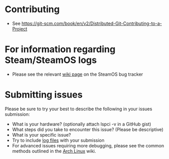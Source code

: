 # Contributing

* See https://git-scm.com/book/en/v2/Distributed-Git-Contributing-to-a-Project

# For information regarding Steam/SteamOS logs
* Please see the relevant [wiki page](https://github.com/ValveSoftware/SteamOS/wiki/Reviewing-log-information) on the SteamOS bug tracker

# Submitting issues
Please be sure to try your best to describe the following in your issues submission:
* What is your hardware? (optionally attach lspci -v in a GitHub gist)
* What steps did you take to encounter this issue? (Please be descriptive)
* What is your specific issue?
* Try to include [log files](https://github.com/ProfessorKaos64/SteamOS-Tools/wiki/Attaching-and-submitting-log-files) with your submission
* For advanced issues requiring more debugging, please see the common methods outlined in the [Arch Linux](https://wiki.archlinux.org/index.php/Step-by-step_debugging_guide) wiki.
